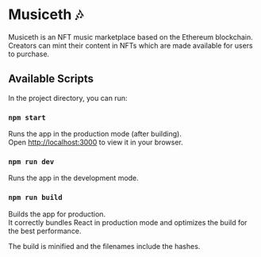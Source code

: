 # Musiceth 🎶

Musiceth is an NFT music marketplace based on the Ethereum blockchain. Creators can mint their content in NFTs which are made available for users to purchase. 

## Available Scripts

In the project directory, you can run:

### `npm start`

Runs the app in the production mode (after building).\
Open [http://localhost:3000](http://localhost:3000) to view it in your browser.

### `npm run dev`

Runs the app in the development mode.

### `npm run build`

Builds the app for production.\
It correctly bundles React in production mode and optimizes the build for the best performance.

The build is minified and the filenames include the hashes.
